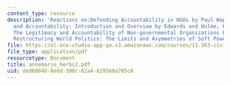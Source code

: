 ```yaml
---
content_type: resource
description: 'Reactions on:Defending Accountability in NGOs by Paul Wapner, NGO Performance
  and Accountability: Introduction and Overview by Edwards and Hulme, By What Authority?
  The Legitimacy and Accountability of Non-governmental Organizations by Slim, and
  Restructuring World Politics: The Limits and Asymmetries of Soft Power by Sikkink.'
file: https://ol-ocw-studio-app-qa.s3.amazonaws.com/courses/11-363-civil-society-and-the-environment-spring-2005/ded6804b8edd300c62a4629560a705c8_annemarie_herbs2.pdf
file_type: application/pdf
resourcetype: Document
title: annemarie_herbs2.pdf
uid: ded6804b-8edd-300c-62a4-629560a705c8
---
```

